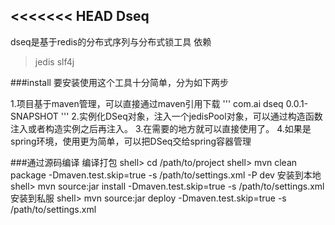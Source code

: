 <<<<<<< HEAD
Dseq
---
dseq是基于redis的分布式序列与分布式锁工具
依赖
> jedis
> slf4j

###install
要安装使用这个工具十分简单，分为如下两步

1.项目基于maven管理，可以直接通过maven引用下载
'''
<dependency>
    <groupId>com.ai</groupId>
    <artifactId>dseq</artifactId>
    <version>0.0.1-SNAPSHOT</version>
</dependency>
'''
2.实例化DSeq对象，注入一个jedisPool对象，可以通过构造函数注入或者构造实例之后再注入。
3.在需要的地方就可以直接使用了。
4.如果是spring环境，使用更为简单，可以把DSeq交给spring容器管理

###通过源码编译
编译打包
	shell> cd /path/to/project
	shell> mvn clean package -Dmaven.test.skip=true -s /path/to/settings.xml -P dev
安装到本地
	shell> mvn source:jar install -Dmaven.test.skip=true -s /path/to/settings.xml
安装到私服
	shell> mvn source:jar deploy -Dmaven.test.skip=true -s /path/to/settings.xml

